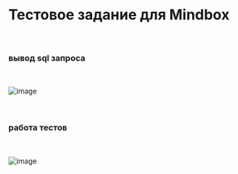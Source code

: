 <h1>Тестовое задание для Mindbox</h1>
<br>
<h3>вывод sql запроса</h3>
<br>

![image](https://github.com/ucsmdeeeee/test_mindbox/assets/157951768/ade485a4-3cee-41ea-b90c-994f009dc806)

<br>
<h3>работа тестов</h3>
<br>

![image](https://github.com/ucsmdeeeee/test_mindbox/assets/157951768/8933093e-8eaf-4e82-9289-5ae06f768b9a)
